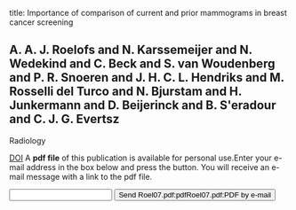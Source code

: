 title: Importance of comparison of current and prior mammograms in breast cancer screening

## A. A. J. Roelofs and N. Karssemeijer and N. Wedekind and C. Beck and S. van Woudenberg and P. R. Snoeren and J. H. C. L. Hendriks and M. Rosselli del Turco and N. Bjurstam and H. Junkermann and D. Beijerinck and B. S'eradour and C. J. G. Evertsz
Radiology

<a href="https://doi.org/10.1148/radiol.2421050684">DOI</a>
A <b>pdf file</b> of this publication is available for personal use.Enter your e-mail address in the box below and press the button. You will receive an e-mail message with a link to the pdf file.
<form action="sender.php">  <input type="text" name="email">  <input type="submit" value="Send Roel07.pdf:pdfRoel07.pdf:PDF by e-mail"></form>